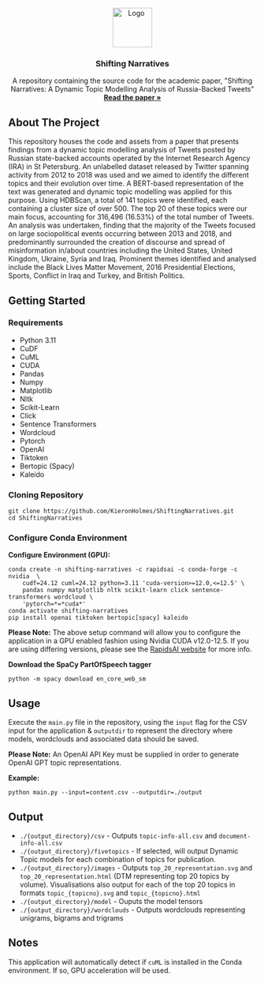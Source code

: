 <!-- PROJECT LOGO -->
<br />
<div align="center">
  <a href="https://github.com/KieronHolmes/ShiftingNarratives">
    <img src="https://placehold.co/80x80/EEE/31343C" alt="Logo" width="80" height="80">
  </a>

  <h3 align="center">Shifting Narratives</h3>

  <p align="center">
    A repository containing the source code for the academic paper, "Shifting Narratives: A Dynamic Topic Modelling Analysis of Russia-Backed Tweets"
    <br />
    <a href="https://github.com/KieronHolmes/ShiftingNarratives"><strong>Read the paper »</strong></a>
  </p>
</div>

## About The Project

This repository houses the code and assets from a paper that presents findings from a dynamic topic modelling analysis of Tweets posted by Russian state-backed accounts operated by the Internet Research Agency (IRA) in St Petersburg. An unlabelled dataset released by Twitter spanning activity from 2012 to 2018 was used and we aimed to identify the different topics and their evolution over time. A BERT-based representation of the text was generated and dynamic topic modelling was applied for this purpose. Using HDBScan, a total of 141 topics were identified, each containing a cluster size of over 500. The top 20 of these topics were our main focus, accounting for 316,496 (16.53\%) of the total number of Tweets. An analysis was undertaken, finding that the majority of the Tweets focused on large sociopolitical events occurring between 2013 and 2018, and predominantly surrounded the creation of discourse and spread of misinformation in/about countries including the United States, United Kingdom, Ukraine, Syria and Iraq. Prominent themes identified and analysed include the Black Lives Matter Movement, 2016 Presidential Elections, Sports, Conflict in Iraq and Turkey, and British Politics.

## Getting Started

### Requirements
- Python 3.11
- CuDF
- CuML
- CUDA
- Pandas
- Numpy
- Matplotlib
- Nltk
- Scikit-Learn
- Click
- Sentence Transformers
- Wordcloud
- Pytorch
- OpenAI
- Tiktoken
- Bertopic (Spacy)
- Kaleido

### Cloning Repository
```
git clone https://github.com/KieronHolmes/ShiftingNarratives.git
cd ShiftingNarratives
```

### Configure Conda Environment

**Configure Environment (GPU):**
```
conda create -n shifting-narratives -c rapidsai -c conda-forge -c nvidia  \
    cudf=24.12 cuml=24.12 python=3.11 'cuda-version>=12.0,<=12.5' \
    pandas numpy matplotlib nltk scikit-learn click sentence-transformers wordcloud \
    'pytorch=*=*cuda*'
conda activate shifting-narratives
pip install openai tiktoken bertopic[spacy] kaleido
```

**Please Note:** The above setup command will allow you to configure the application in a GPU enabled fashion using Nvidia CUDA v12.0-12.5. If you are using differing versions, please see the [RapidsAI website](https://docs.rapids.ai/install/) for more info.

**Download the SpaCy PartOfSpeech tagger**
```
python -m spacy download en_core_web_sm
```

## Usage

Execute the `main.py` file in the repository, using the `input` flag for the CSV input for the application & `outputdir` to represent the directory where models, wordclouds and associated data should be saved.

**Please Note:** An OpenAI API Key must be supplied in order to generate OpenAI GPT topic representations.

**Example:**
```
python main.py --input=content.csv --outputdir=./output
```

## Output

- `./{output_directory}/csv` - Outputs `topic-info-all.csv` and `document-info-all.csv`
- `./{output_directory}/fivetopics` - If selected, will output Dynamic Topic models for each combination of topics for publication.
- `./{output_directory}/images` - Outputs `top_20_representation.svg` and `top_20_representation.html` (DTM representing top 20 topics by volume). Visualisations also output for each of the top 20 topics in formats `topic_{topicno}.svg` and `topic_{topicno}.html`
- `./{output_directory}/model` - Ouputs the model tensors
- `./{output_directory}/wordclouds` - Outputs wordclouds representing unigrams, bigrams and trigrams

## Notes

This application will automatically detect if `cuML` is installed in the Conda environment. If so, GPU acceleration will be used.